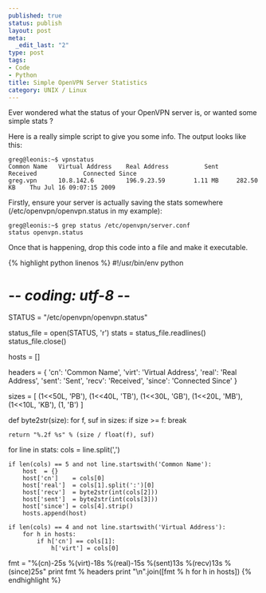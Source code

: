 ```yaml
--- 
published: true
status: publish
layout: post
meta: 
  _edit_last: "2"
type: post
tags: 
- Code
- Python
title: Simple OpenVPN Server Statistics
category: UNIX / Linux
---
```

Ever wondered what the status of your OpenVPN server is, or wanted some simple stats ?

Here is a really simple script to give you some info. The output looks like this:

    greg@leonis:~$ vpnstatus
    Common Name   Virtual Address    Real Address          Sent      Received             Connected Since
    greg.vpn      10.8.142.6         196.9.23.59        1.11 MB     282.50 KB    Thu Jul 16 09:07:15 2009

Firstly, ensure your server is actually saving the stats somewhere (/etc/openvpn/openvpn.status in my example):

    greg@leonis:~$ grep status /etc/openvpn/server.conf 
    status openvpn.status

Once that is happening, drop this code into a file and make it executable.

{% highlight python linenos %}
#!/usr/bin/env python
# -*- coding: utf-8 -*-

STATUS = "/etc/openvpn/openvpn.status"

status_file = open(STATUS, 'r')
stats = status_file.readlines()
status_file.close()

hosts = []

headers = {
    'cn':    'Common Name', 
    'virt':  'Virtual Address', 
    'real':  'Real Address', 
    'sent':  'Sent', 
    'recv':  'Received', 
    'since': 'Connected Since'
}

sizes = [
    (1<<50L, 'PB'),
    (1<<40L, 'TB'),
    (1<<30L, 'GB'),
    (1<<20L, 'MB'),
    (1<<10L, 'KB'),
    (1,       'B')
]

def byte2str(size):
    for f, suf in sizes:
        if size >= f:
            break
 
    return "%.2f %s" % (size / float(f), suf)


for line in stats:
    cols = line.split(',')

    if len(cols) == 5 and not line.startswith('Common Name'):
        host  = {}
        host['cn']    = cols[0]
        host['real']  = cols[1].split(':')[0]
        host['recv']  = byte2str(int(cols[2]))
        host['sent']  = byte2str(int(cols[3]))
        host['since'] = cols[4].strip()
        hosts.append(host)

    if len(cols) == 4 and not line.startswith('Virtual Address'):
        for h in hosts:
            if h['cn'] == cols[1]:
                h['virt'] = cols[0]


fmt = "%(cn)-25s %(virt)-18s %(real)-15s %(sent)13s %(recv)13s %(since)25s"
print fmt % headers
print "\n".join([fmt % h for h in hosts])
{% endhighlight %}
